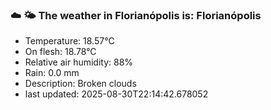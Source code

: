### ☁️ 🌤️  The weather in Florianópolis is: Florianópolis

- Temperature: 18.57°C
- On flesh: 18.78°C
- Relative air humidity: 88%
- Rain: 0.0 mm
- Description: Broken clouds
- last updated: 2025-08-30T22:14:42.678052
